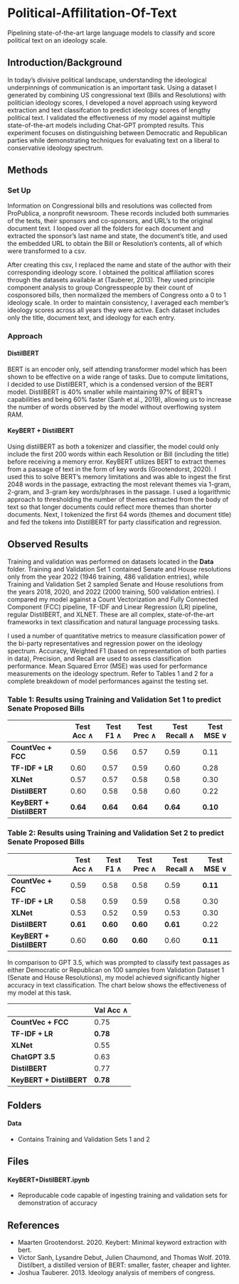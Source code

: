 # Political-Affilitation-Of-Text
Pipelining state-of-the-art large language models to classify and score political text on an ideology scale.

## Introduction/Background
In today’s divisive political landscape, understanding the ideological underpinnings of communication is an important task. Using a dataset I generated by combining US congressional text (Bills and Resolutions) with politician ideology scores, I developed a novel approach using keyword extraction and text classifcation to predict ideology scores of lengthy political text. I validated the effectiveness of my model against multiple state-of-the-art models including Chat-GPT prompted results. This experiment focuses on distinguishing between Democratic and Republican parties while demonstrating techniques for evaluating text on a liberal to
conservative ideology spectrum.

## Methods
### Set Up
Information on Congressional bills and resolutions was collected from ProPublica, a nonprofit newsroom. These records included both summaries of the texts, their sponsors and co-sponsors, and URL’s to the original document text. I looped over all the folders for each document and extracted the sponsor’s last name and state, the document’s title, and used the embedded URL to obtain the Bill or Resolution’s contents, all of which were transformed to a csv. 

After creating this csv, I replaced the name and state of the author with their corresponding ideology score. I obtained the political affiliation scores through the datasets available at (Tauberer, 2013). They used principle component analysis to group Congresspeople by their count of cosponsored bills, then normalized the members of Congress onto a 0 to 1 ideology scale. In order to maintain consistency, I averaged each member’s ideology scores across all years they were active. Each dataset includes only the title, document text, and ideology for each entry.

### Approach
#### DistilBERT
BERT is an encoder only, self attending transformer model which has been shown to be effective on a wide range of tasks. Due to compute limitations, I decided to use DistilBERT, which is a condensed version of the BERT model. DistilBERT is 40% smaller while maintaining 97% of BERT’s capabilities and being 60% faster (Sanh et al., 2019), allowing us to increase the number of words observed by the model without overflowing system RAM.

#### KeyBERT + DistilBERT
Using distilBERT as both a tokenizer and classifier, the model could only include the first 200 words within each Resolution or Bill (including the title) before receiving a memory error. KeyBERT utilizes BERT to extract themes from a passage of text in the form of key words (Grootendorst, 2020). I used this to solve BERT’s memory limitations and was able to ingest the first 2048 words in the passage, extracting the most relevant themes via 1-gram, 2-gram, and 3-gram key words/phrases in the passage. I used a logarithmic approach to thresholding the number of themes extracted from the body of text so that longer documents could reflect more themes than shorter documents. Next, I tokenized the first 64 words (themes and document title) and fed the tokens into DistilBERT for party classification and regression.

## Observed Results
Training and validation was performed on datasets located in the **Data** folder. Training and Validation Set 1 contained Senate and House resolutions only from the year 2022 (1946 training, 486 validation entries), while Training and Validation Set 2 sampled Senate and House resolutions from the years 2018, 2020, and 2022 (2000 training, 500 validation entries). I compared my model against a Count Vectorization and Fully Connected Component (FCC) pipeline, TF-IDF and Linear Regression (LR) pipeline, regular DistilBERT, and XLNET. These are all complex, state-of-the-art frameworks in text classification and natural language processing tasks.

I used a number of quantitative metrics to measure classification power of the bi-party representatives and regression power on the ideology spectrum. Accuracy, Weighted F1 (based on representation of both parties in data), Precision, and Recall are used to assess classification performance. Mean Squared Error (MSE) was used for performance measurements on the ideology spectrum. Refer to Tables 1 and 2 for a complete breakdown of model performances against the testing set.

### Table 1: Results using Training and Validation Set 1 to predict Senate Proposed Bills

|                       | **Test Acc** $\wedge$ | **Test F1** $\wedge$ | **Test Prec** $\wedge$ | **Test Recall** $\wedge$ | **Test MSE** $\vee$ |
|-----------------------|------------------------|-----------------------|-------------------------|---------------------------|----------------------|
| **CountVec + FCC**    | 0.59                   | 0.56                  | 0.57                    | 0.59                      | 0.11                 |
| **TF-IDF + LR**       | 0.60                   | 0.57                  | 0.59                    | 0.60                      | 0.28                 |
| **XLNet**             | 0.57                   | 0.57                  | 0.58                    | 0.58                      | 0.30                 |
| **DistilBERT**        | 0.60                   | 0.58                  | 0.58                    | 0.60                      | 0.22                 |
| **KeyBERT + DistilBERT** | **0.64**            | **0.64**              | **0.64**                | **0.64**                  | **0.10**             |

### Table 2: Results using Training and Validation Set 2 to predict Senate Proposed Bills

|                       | **Test Acc** $\wedge$ | **Test F1** $\wedge$ | **Test Prec** $\wedge$ | **Test Recall** $\wedge$ | **Test MSE** $\vee$ |
|-----------------------|------------------------|-----------------------|-------------------------|---------------------------|----------------------|
| **CountVec + FCC**    | 0.59                   | 0.58                  | 0.58                    | 0.59                      | **0.11**             |
| **TF-IDF + LR**       | 0.58                   | 0.59                  | 0.59                    | 0.58                      | 0.30                 |
| **XLNet**             | 0.53                   | 0.52                  | 0.59                    | 0.53                      | 0.30                 |
| **DistilBERT**        | **0.61**               | **0.60**              | **0.60**                | **0.61**                  | 0.22                 |
| **KeyBERT + DistilBERT** | 0.60               | **0.60**              | **0.60**                | 0.60                      | **0.11**             |

In comparison to GPT 3.5, which was prompted to classify text passages as either Democratic or Republican on 100 samples from Validation Dataset 1 (Senate and House Resolutions), my model achieved significantly higher accuracy in text classification. The chart below shows the effectiveness of my model at this task.

|                           | **Val Acc** $\wedge$ |
|---------------------------|----------------------|
| **CountVec + FCC**        | 0.75                 |
| **TF-IDF + LR**           | **0.78**             |
| **XLNet**                 | 0.55                 |
| **ChatGPT 3.5**           | 0.63                 |
| **DistilBERT**            | 0.77                 |
| **KeyBERT + DistilBERT**  | **0.78**             |

## Folders
#### Data
- Contains Training and Validation Sets 1 and 2

## Files
#### KeyBERT+DistilBERT.ipynb
- Reproducable code capable of ingesting training and validation sets for demonstration of accuracy

## References
- Maarten Grootendorst. 2020. Keybert: Minimal keyword extraction with bert.
- Victor Sanh, Lysandre Debut, Julien Chaumond, and Thomas Wolf. 2019. Distilbert, a distilled version of BERT: smaller, faster, cheaper and lighter.
- Joshua Tauberer. 2013. Ideology analysis of members of congress.


